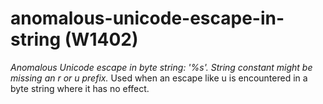 # anomalous-unicode-escape-in-string (W1402)
*Anomalous Unicode escape in byte string: '%s'. String constant might be
missing an r or u prefix.* Used when an escape like u is encountered in
a byte string where it has no effect.
